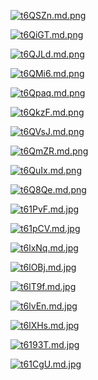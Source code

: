 [![t6QSZn.md.png](https://s1.ax1x.com/2020/06/06/t6QSZn.md.png)](https://imgchr.com/i/t6QSZn)

[![t6QiGT.md.png](https://s1.ax1x.com/2020/06/06/t6QiGT.md.png)](https://imgchr.com/i/t6QiGT)

[![t6QJLd.md.png](https://s1.ax1x.com/2020/06/06/t6QJLd.md.png)](https://imgchr.com/i/t6QJLd)

[![t6QMi6.md.png](https://s1.ax1x.com/2020/06/06/t6QMi6.md.png)](https://imgchr.com/i/t6QMi6)

[![t6Qpaq.md.png](https://s1.ax1x.com/2020/06/06/t6Qpaq.md.png)](https://imgchr.com/i/t6Qpaq)

[![t6QkzF.md.png](https://s1.ax1x.com/2020/06/06/t6QkzF.md.png)](https://imgchr.com/i/t6QkzF)

[![t6QVsJ.md.png](https://s1.ax1x.com/2020/06/06/t6QVsJ.md.png)](https://imgchr.com/i/t6QVsJ)

[![t6QmZR.md.png](https://s1.ax1x.com/2020/06/06/t6QmZR.md.png)](https://imgchr.com/i/t6QmZR)

[![t6QuIx.md.png](https://s1.ax1x.com/2020/06/06/t6QuIx.md.png)](https://imgchr.com/i/t6QuIx)

[![t6Q8Qe.md.png](https://s1.ax1x.com/2020/06/06/t6Q8Qe.md.png)](https://imgchr.com/i/t6Q8Qe)

[![t61PvF.md.jpg](https://s1.ax1x.com/2020/06/06/t61PvF.md.jpg)](https://imgchr.com/i/t61PvF)

[![t61pCV.md.jpg](https://s1.ax1x.com/2020/06/06/t61pCV.md.jpg)](https://imgchr.com/i/t61pCV)

[![t6lxNq.md.jpg](https://s1.ax1x.com/2020/06/06/t6lxNq.md.jpg)](https://imgchr.com/i/t6lxNq)

[![t6lOBj.md.jpg](https://s1.ax1x.com/2020/06/06/t6lOBj.md.jpg)](https://imgchr.com/i/t6lOBj)

[![t6lT9f.md.jpg](https://s1.ax1x.com/2020/06/06/t6lT9f.md.jpg)](https://imgchr.com/i/t6lT9f)

[![t6lvEn.md.jpg](https://s1.ax1x.com/2020/06/06/t6lvEn.md.jpg)](https://imgchr.com/i/t6lvEn)

[![t6lXHs.md.jpg](https://s1.ax1x.com/2020/06/06/t6lXHs.md.jpg)](https://imgchr.com/i/t6lXHs)

[![t6193T.md.jpg](https://s1.ax1x.com/2020/06/06/t6193T.md.jpg)](https://imgchr.com/i/t6193T)

[![t61CgU.md.jpg](https://s1.ax1x.com/2020/06/06/t61CgU.md.jpg)](https://imgchr.com/i/t61CgU)
